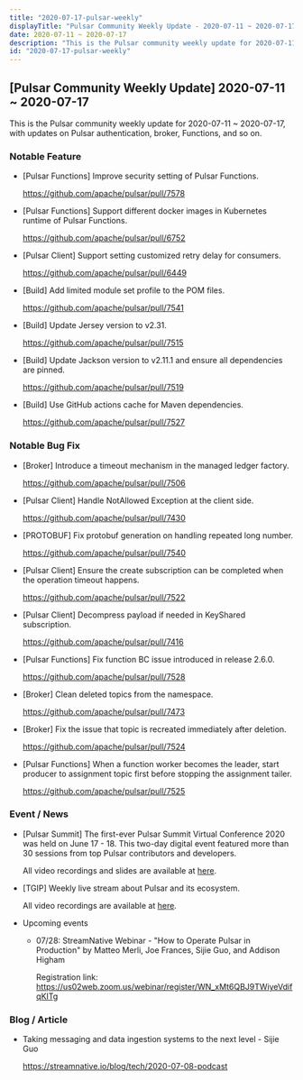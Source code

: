 ```yaml
---
title: "2020-07-17-pulsar-weekly"
displayTitle: "Pulsar Community Weekly Update - 2020-07-11 ~ 2020-07-17"
date: 2020-07-11 ~ 2020-07-17
description: "This is the Pulsar community weekly update for 2020-07-11 ~ 2020-07-17, with updates on Pulsar clients, broker, Functions, and so on."
id: "2020-07-17-pulsar-weekly"
---
```


## [Pulsar Community Weekly Update] 2020-07-11 ~ 2020-07-17

This is the Pulsar community weekly update for 2020-07-11 ~ 2020-07-17, with updates on Pulsar authentication, broker, Functions, and so on.

### Notable Feature

- [Pulsar Functions] Improve security setting of Pulsar Functions.

    https://github.com/apache/pulsar/pull/7578

- [Pulsar Functions] Support different docker images in Kubernetes runtime of Pulsar Functions.
  
    https://github.com/apache/pulsar/pull/6752

- [Pulsar Client] Support setting customized retry delay for consumers.
  
    https://github.com/apache/pulsar/pull/6449

- [Build] Add limited module set profile to the POM files.
  
    https://github.com/apache/pulsar/pull/7541

- [Build] Update Jersey version to v2.31.

    https://github.com/apache/pulsar/pull/7515

- [Build] Update Jackson version to v2.11.1 and ensure all dependencies are pinned.
  
    https://github.com/apache/pulsar/pull/7519

- [Build] Use GitHub actions cache for Maven dependencies.
  
    https://github.com/apache/pulsar/pull/7527

### Notable Bug Fix

- [Broker] Introduce a timeout mechanism in the managed ledger factory.

    https://github.com/apache/pulsar/pull/7506

- [Pulsar Client] Handle NotAllowed Exception at the client side.

    https://github.com/apache/pulsar/pull/7430

- [PROTOBUF] Fix protobuf generation on handling repeated long number.

    https://github.com/apache/pulsar/pull/7540

- [Pulsar Client] Ensure the create subscription can be completed when the operation timeout happens.

    https://github.com/apache/pulsar/pull/7522

- [Pulsar Client] Decompress payload if needed in KeyShared subscription.

    https://github.com/apache/pulsar/pull/7416

- [Pulsar Functions] Fix function BC issue introduced in release 2.6.0.

    https://github.com/apache/pulsar/pull/7528

- [Broker] Clean deleted topics from the namespace.

    https://github.com/apache/pulsar/pull/7473

- [Broker] Fix the issue that topic is recreated immediately after deletion.

    https://github.com/apache/pulsar/pull/7524

- [Pulsar Functions] When a function worker becomes the leader, start producer to assignment topic first before stopping the assignment tailer.

    https://github.com/apache/pulsar/pull/7525

### Event / News

- [Pulsar Summit] The first-ever Pulsar Summit Virtual Conference 2020 was held on June 17 - 18. This two-day digital event featured more than 30 sessions from top Pulsar contributors and developers.

    All video recordings and slides are available at [here](https://streamnative.io/resource#pulsar-summit). 
  
- [TGIP] Weekly live stream about Pulsar and its ecosystem.

    All video recordings are available at [here](https://streamnative.io/resource#tgip).

- Upcoming events

  - 07/28: StreamNative Webinar - "How to Operate Pulsar in Production" by Matteo Merli, Joe Frances, Sijie Guo, and Addison Higham

    Registration link: https://us02web.zoom.us/webinar/register/WN_xMt6QBJ9TWiyeVdifqKITg

### Blog / Article

- Taking messaging and data ingestion systems to the next level - Sijie Guo

    https://streamnative.io/blog/tech/2020-07-08-podcast
